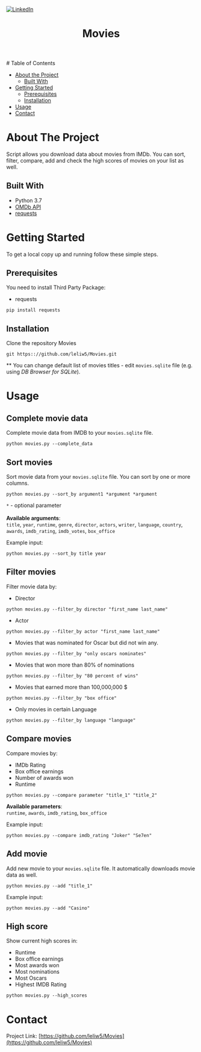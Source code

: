 [![LinkedIn][linkedin-shield]][linkedin-url]


<p align="center">
  <h1 align="center">Movies</h1>
<br>
<br>
<!-- TABLE OF CONTENTS -->
# Table of Contents

* [About the Project](#about-the-project)
  * [Built With](#built-with)
* [Getting Started](#getting-started)
  * [Prerequisites](#prerequisites)
  * [Installation](#installation)
* [Usage](#usage)
* [Contact](#contact)

<!-- ABOUT THE PROJECT -->
# About The Project

Script allows you download data about movies from IMDb.
You can sort, filter, compare, add and check the high scores of movies on your list as well.

## Built With

* Python 3.7
* [OMDb API][omdb_api]
* [requests][requests]

<!-- GETTING STARTED -->
# Getting Started

To get a local copy up and running follow these simple steps.

## Prerequisites

You need to install Third Party Package:
* requests
```
pip install requests
```

## Installation
 
Clone the repository Movies
```
git https:://github.com/leliw5/Movies.git
```
** You can change default list of movies titles - edit `movies.sqlite` file (e.g. using _DB Browser for SQLite_).

<!-- USAGE EXAMPLES -->
# Usage

## Complete movie data
Complete movie data from IMDB to your `movies.sqlite` file.
```
python movies.py --complete_data
```

## Sort movies
Sort movie data from your `movies.sqlite` file.
You can sort by one or more columns.
```
python movies.py --sort_by argument1 *argument *argument
```
`*` - optional parameter
<br><br>
<b>Available arguments</b>:<br>
`title`, `year`, `runtime`, `genre`, `director`, `actors`, `writer`, `language`, `country`, `awards`, 
`imdb_rating`, `imdb_votes`, `box_office`

Example input:
```
python movies.py --sort_by title year
```

## Filter movies
Filter movie data by:
- Director
```
python movies.py --filter_by director "first_name last_name"
```
- Actor
```
python movies.py --filter_by actor "first_name last_name"
```
- Movies that was nominated  for Oscar but did not win any.
```
python movies.py --filter_by "only oscars nominates"
```
- Movies that won more than 80% of nominations
```
python movies.py --filter_by "80 percent of wins"
```
- Movies that earned more than 100,000,000 $
```
python movies.py --filter_by "box office"
```
- Only movies in certain Language
```
python movies.py --filter_by language "language"
```

## Compare movies
Compare movies by:
- IMDb Rating 
- Box office earnings
- Number of awards won
- Runtime

```
python movies.py --compare parameter "title_1" "title_2"
```
<b>Available parameters</b>:<br>
`runtime`, `awards`, `imdb_rating`, `box_office`

Example input:
```
python movies.py --compare imdb_rating "Joker" "Se7en"
```

## Add movie
Add new movie to your `movies.sqlite` file. It automatically downloads movie data as well.

```
python movies.py --add "title_1"
```

Example input:
```
python movies.py --add "Casino"
```

## High score
Show current high scores in:
- Runtime
- Box office earnings
- Most awards won
- Most nominations
- Most Oscars
- Highest IMDB Rating

```
python movies.py --high_scores
```

<!-- CONTACT -->
# Contact

Project Link: [https://github.com/leliw5/Movies](https://github.com/leliw5/Movies)

<!-- MARKDOWN LINKS & IMAGES -->
<!-- https://www.markdownguide.org/basic-syntax/#reference-style-links -->
[linkedin-shield]: https://img.shields.io/badge/-LinkedIn-black.svg?style=flat-square&logo=linkedin&colorB=555
[linkedin-url]: https://www.linkedin.com/in/mateusz-leliwa/
[omdb_api]: http://www.omdbapi.com
[requests]: https://pypi.org/project/requests
